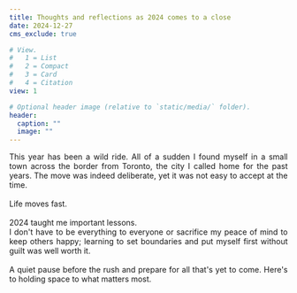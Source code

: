 ```yaml
---
title: Thoughts and reflections as 2024 comes to a close
date: 2024-12-27
cms_exclude: true

# View.
#   1 = List
#   2 = Compact
#   3 = Card
#   4 = Citation
view: 1

# Optional header image (relative to `static/media/` folder).
header:
  caption: ""
  image: ""
---
```


<div style='text-align: justify' font-family: "Garamond", serif;>
This year has been a wild ride. All of a sudden I found myself in a small town across the border from Toronto, the city I called home for the past years. The move was indeed deliberate, yet it was not easy to accept at the time.
<br><br>
Life moves fast.
<br><br>
2024 taught me important lessons. 
<br>
I don't have to be everything to everyone or sacrifice my peace of mind to keep others happy; learning to set boundaries and put myself first without guilt was well worth it.
<br><br>
A quiet pause before the rush and prepare for all that's yet to come. Here's to holding space to what matters most.
<br><br>


</div>
